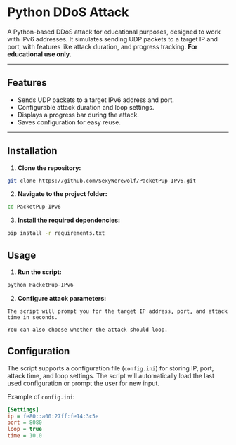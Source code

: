 # Python DDoS Attack

A Python-based DDoS attack for educational purposes, designed to work with IPv6 addresses. It simulates sending UDP packets to a target IP and port, with features like attack duration, and progress tracking. **For educational use only.**

---

## Features

- Sends UDP packets to a target IPv6 address and port.
- Configurable attack duration and loop settings.
- Displays a progress bar during the attack.
- Saves configuration for easy reuse.

---

## Installation

1. **Clone the repository:**

```bash
git clone https://github.com/SexyWerewolf/PacketPup-IPv6.git
```

2. **Navigate to the project folder:**
```bash
cd PacketPup-IPv6
```

3. **Install the required dependencies:**
```bash
pip install -r requirements.txt
```


## Usage
1. **Run the script:**
```bash
python PacketPup-IPv6
```

2. **Configure attack parameters:**

``The script will prompt you for the target IP address, port, and attack time in seconds.``

``You can also choose whether the attack should loop.``


## Configuration

The script supports a configuration file (`config.ini`) for storing IP, port, attack time, and loop settings. The script will automatically load the last used configuration or prompt the user for new input.

Example of `config.ini`:

```ini
[Settings]
ip = fe80::a00:27ff:fe14:3c5e
port = 8080
loop = true
time = 10.0
